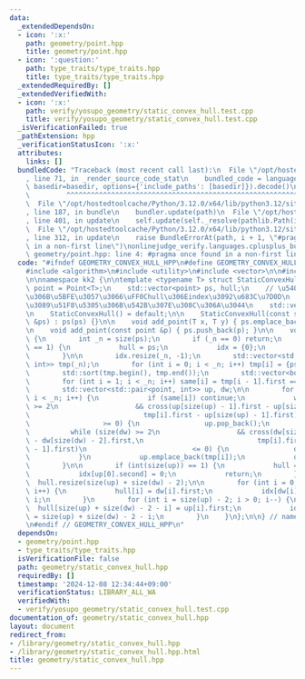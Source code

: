 ```yaml
---
data:
  _extendedDependsOn:
  - icon: ':x:'
    path: geometry/point.hpp
    title: geometry/point.hpp
  - icon: ':question:'
    path: type_traits/type_traits.hpp
    title: type_traits/type_traits.hpp
  _extendedRequiredBy: []
  _extendedVerifiedWith:
  - icon: ':x:'
    path: verify/yosupo_geometry/static_convex_hull.test.cpp
    title: verify/yosupo_geometry/static_convex_hull.test.cpp
  _isVerificationFailed: true
  _pathExtension: hpp
  _verificationStatusIcon: ':x:'
  attributes:
    links: []
  bundledCode: "Traceback (most recent call last):\n  File \"/opt/hostedtoolcache/Python/3.12.0/x64/lib/python3.12/site-packages/onlinejudge_verify/documentation/build.py\"\
    , line 71, in _render_source_code_stat\n    bundled_code = language.bundle(stat.path,\
    \ basedir=basedir, options={'include_paths': [basedir]}).decode()\n          \
    \         ^^^^^^^^^^^^^^^^^^^^^^^^^^^^^^^^^^^^^^^^^^^^^^^^^^^^^^^^^^^^^^^^^^^^^^^^^^^^^^^^^\n\
    \  File \"/opt/hostedtoolcache/Python/3.12.0/x64/lib/python3.12/site-packages/onlinejudge_verify/languages/cplusplus.py\"\
    , line 187, in bundle\n    bundler.update(path)\n  File \"/opt/hostedtoolcache/Python/3.12.0/x64/lib/python3.12/site-packages/onlinejudge_verify/languages/cplusplus_bundle.py\"\
    , line 401, in update\n    self.update(self._resolve(pathlib.Path(included), included_from=path))\n\
    \  File \"/opt/hostedtoolcache/Python/3.12.0/x64/lib/python3.12/site-packages/onlinejudge_verify/languages/cplusplus_bundle.py\"\
    , line 312, in update\n    raise BundleErrorAt(path, i + 1, \"#pragma once found\
    \ in a non-first line\")\nonlinejudge_verify.languages.cplusplus_bundle.BundleErrorAt:\
    \ geometry/point.hpp: line 4: #pragma once found in a non-first line\n"
  code: "#ifndef GEOMETRY_CONVEX_HULL_HPP\n#define GEOMETRY_CONVEX_HULL_HPP 1\n\n\
    #include <algorithm>\n#include <utility>\n#include <vector>\n\n#include \"point.hpp\"\
    \n\nnamespace kk2 {\n\ntemplate <typename T> struct StaticConvexHull {\n    using\
    \ point = Point<T>;\n    std::vector<point> ps, hull;\n    // \u5404\u9802\u70B9\
    \u306B\u5BFE\u3057\u3066\uFF0Chull\u306Eindex\u3092\u683C\u7D0D\n    // -1\u306A\
    \u3089\u51F8\u5305\u306B\u542B\u307E\u308C\u306A\u3044\n    std::vector<int> idx;\n\
    \n    StaticConvexHull() = default;\n\n    StaticConvexHull(const std::vector<point>\
    \ &ps) : ps(ps) {}\n\n    void add_point(T x, T y) { ps.emplace_back(x, y); }\n\
    \n    void add_point(const point &p) { ps.push_back(p); }\n\n    void build()\
    \ {\n        int _n = size(ps);\n        if (_n == 0) return;\n        if (_n\
    \ == 1) {\n            hull = ps;\n            idx = {0};\n            return;\n\
    \        }\n\n        idx.resize(_n, -1);\n        std::vector<std::pair<point,\
    \ int>> tmp(_n);\n        for (int i = 0; i < _n; i++) tmp[i] = {ps[i], i};\n\
    \        std::sort(tmp.begin(), tmp.end());\n        std::vector<bool> same(_n);\n\
    \        for (int i = 1; i < _n; i++) same[i] = tmp[i - 1].first == tmp[i].first;\n\
    \        std::vector<std::pair<point, int>> up, dw;\n\n        for (int i = 0;\
    \ i < _n; i++) {\n            if (same[i]) continue;\n            while (size(up)\
    \ >= 2\n                   && cross(up[size(up) - 1].first - up[size(up) - 2].first,\n\
    \                            tmp[i].first - up[size(up) - 1].first)\n        \
    \                  >= 0) {\n                up.pop_back();\n            }\n  \
    \          while (size(dw) >= 2\n                   && cross(dw[size(dw) - 1].first\
    \ - dw[size(dw) - 2].first,\n                            tmp[i].first - dw[size(dw)\
    \ - 1].first)\n                          <= 0) {\n                dw.pop_back();\n\
    \            }\n            up.emplace_back(tmp[i]);\n            dw.emplace_back(tmp[i]);\n\
    \        }\n\n        if (int(size(up)) == 1) {\n            hull = {up[0].first};\n\
    \            idx[up[0].second] = 0;\n            return;\n        }\n\n      \
    \  hull.resize(size(up) + size(dw) - 2);\n\n        for (int i = 0; i < (int)size(dw);\
    \ i++) {\n            hull[i] = dw[i].first;\n            idx[dw[i].second] =\
    \ i;\n        }\n        for (int i = size(up) - 2; i > 0; i--) {\n          \
    \  hull[size(up) + size(dw) - 2 - i] = up[i].first;\n            idx[up[i].second]\
    \ = size(up) + size(dw) - 2 - i;\n        }\n    }\n};\n\n} // namespace kk2\n\
    \n#endif // GEOMETRY_CONVEX_HULL_HPP\n"
  dependsOn:
  - geometry/point.hpp
  - type_traits/type_traits.hpp
  isVerificationFile: false
  path: geometry/static_convex_hull.hpp
  requiredBy: []
  timestamp: '2024-12-08 12:34:44+09:00'
  verificationStatus: LIBRARY_ALL_WA
  verifiedWith:
  - verify/yosupo_geometry/static_convex_hull.test.cpp
documentation_of: geometry/static_convex_hull.hpp
layout: document
redirect_from:
- /library/geometry/static_convex_hull.hpp
- /library/geometry/static_convex_hull.hpp.html
title: geometry/static_convex_hull.hpp
---
```

